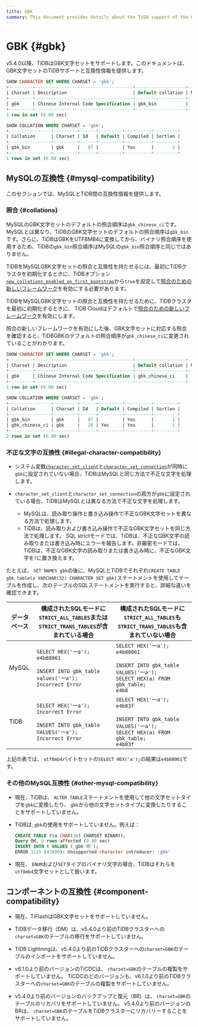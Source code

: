 ```yaml
---
title: GBK
summary: This document provides details about the TiDB support of the GBK character set.
---
```


# GBK {#gbk}

v5.4.0以降、TiDBはGBK文字セットをサポートします。このドキュメントは、GBK文字セットのTiDBサポートと互換性情報を提供します。

```sql
SHOW CHARACTER SET WHERE CHARSET = 'gbk';
+---------+-------------------------------------+-------------------+--------+
| Charset | Description                         | Default collation | Maxlen |
+---------+-------------------------------------+-------------------+--------+
| gbk     | Chinese Internal Code Specification | gbk_bin           |      2 |
+---------+-------------------------------------+-------------------+--------+
1 row in set (0.00 sec)

SHOW COLLATION WHERE CHARSET = 'gbk';
+----------------+---------+------+---------+----------+---------+
| Collation      | Charset | Id   | Default | Compiled | Sortlen |
+----------------+---------+------+---------+----------+---------+
| gbk_bin        | gbk     |   87 |         | Yes      |       1 |
+----------------+---------+------+---------+----------+---------+
1 rows in set (0.00 sec)
```

## MySQLの互換性 {#mysql-compatibility}

このセクションでは、MySQLとTiDB間の互換性情報を提供します。

### 照合 {#collations}

MySQLのGBK文字セットのデフォルトの照合順序は`gbk_chinese_ci`です。 MySQLとは異なり、TiDBのGBK文字セットのデフォルトの照合順序は`gbk_bin`です。さらに、TiDBはGBKをUTF8MB4に変換してから、バイナリ照合順序を使用するため、TiDBの`gbk_bin`照合順序はMySQLの`gbk_bin`照合順序と同じではありません。

<CustomContent platform="tidb">

TiDBをMySQLGBK文字セットの照合と互換性を持たせるには、最初にTiDBクラスタを初期化するときに、TiDBオプション[`new_collations_enabled_on_first_bootstrap`](/tidb-configuration-file.md#new_collations_enabled_on_first_bootstrap)から`true`を設定して[照合のための新しいフレームワーク](/character-set-and-collation.md#new-framework-for-collations)を有効にする必要があります。

</CustomContent>

<CustomContent platform="tidb-cloud">

TiDBをMySQLGBK文字セットの照合と互換性を持たせるために、TiDBクラスタを最初に初期化するときに、 TiDB Cloudはデフォルトで[照合のための新しいフレームワーク](/character-set-and-collation.md#new-framework-for-collations)を有効にします。

</CustomContent>

照合の新しいフレームワークを有効にした後、GBK文字セットに対応する照合を確認すると、TiDBGBKのデフォルトの照合順序が`gbk_chinese_ci`に変更されていることがわかります。

```sql
SHOW CHARACTER SET WHERE CHARSET = 'gbk';
+---------+-------------------------------------+-------------------+--------+
| Charset | Description                         | Default collation | Maxlen |
+---------+-------------------------------------+-------------------+--------+
| gbk     | Chinese Internal Code Specification | gbk_chinese_ci    |      2 |
+---------+-------------------------------------+-------------------+--------+
1 row in set (0.00 sec)

SHOW COLLATION WHERE CHARSET = 'gbk';
+----------------+---------+------+---------+----------+---------+
| Collation      | Charset | Id   | Default | Compiled | Sortlen |
+----------------+---------+------+---------+----------+---------+
| gbk_bin        | gbk     |   87 |         | Yes      |       1 |
| gbk_chinese_ci | gbk     |   28 | Yes     | Yes      |       1 |
+----------------+---------+------+---------+----------+---------+
2 rows in set (0.00 sec)
```

### 不正な文字の互換性 {#illegal-character-compatibility}

-   システム変数[`character_set_client`](/system-variables.md#character_set_client)と[`character_set_connection`](/system-variables.md#character_set_connection)が同時に`gbk`に設定されていない場合、TiDBはMySQLと同じ方法で不正な文字を処理します。
-   `character_set_client`と`character_set_connection`の両方が`gbk`に設定されている場合、TiDBはMySQLとは異なる方法で不正な文字を処理します。

    -   MySQLは、読み取り操作と書き込み操作で不正なGBK文字セットを異なる方法で処理します。
    -   TiDBは、読み取りおよび書き込み操作で不正なGBK文字セットを同じ方法で処理します。 SQL strictモードでは、TiDBは、不正なGBK文字の読み取りまたは書き込み時にエラーを報告します。非厳密モードでは、TiDBは、不正なGBK文字の読み取りまたは書き込み時に、不正なGBK文字を`?`に置き換えます。

たとえば、 `SET NAMES gbk`の後に、MySQLとTiDBでそれぞれ`CREATE TABLE gbk_table(a VARCHAR(32) CHARACTER SET gbk)`ステートメントを使用してテーブルを作成し、次のテーブルのSQLステートメントを実行すると、詳細な違いを確認できます。

| データベース | 構成されたSQLモードに`STRICT_ALL_TABLES`または`STRICT_TRANS_TABLES`が含まれている場合                                                  | 構成されたSQLモードに`STRICT_ALL_TABLES`も`STRICT_TRANS_TABLES`も含まれていない場合                                                                      |
| ------ | ----------------------------------------------------------------------------------------------------------------- | ------------------------------------------------------------------------------------------------------------------------------------ |
| MySQL  | `SELECT HEX('一a');`<br/> `e4b88061`<br/><br/> `INSERT INTO gbk_table values('一a');`<br/> `Incorrect Error`        | `SELECT HEX('一a');`<br/> `e4b88061`<br/><br/> `INSERT INTO gbk_table VALUES('一a');`<br/> `SELECT HEX(a) FROM gbk_table;`<br/> `e4b8` |
| TiDB   | `SELECT HEX('一a');`<br/> `Incorrect Error`<br/><br/> `INSERT INTO gbk_table VALUES('一a');`<br/> `Incorrect Error` | `SELECT HEX('一a');`<br/> `e4b83f`<br/><br/> `INSERT INTO gbk_table VALUES('一a');`<br/> `SELECT HEX(a) FROM gbk_table;`<br/> `e4b83f` |

上記の表では、 `utf8mb4`バイトセットの`SELECT HEX('a');`の結果は`e4b88061`です。

### その他のMySQL互換性 {#other-mysql-compatibility}

-   現在、TiDBは、 `ALTER TABLE`ステートメントを使用して他の文字セットタイプを`gbk`に変換したり、 `gbk`から他の文字セットタイプに変換したりすることをサポートしていません。

<!---->

-   TiDBは`_gbk`の使用をサポートしていません。例えば：

    ```sql
    CREATE TABLE t(a CHAR(10) CHARSET BINARY);
    Query OK, 0 rows affected (0.00 sec)
    INSERT INTO t VALUES (_gbk'啊');
    ERROR 1115 (42000): Unsupported character introducer: 'gbk'
    ```

<!---->

-   現在、 `ENUM`および`SET`タイプのバイナリ文字の場合、TiDBはそれらを`utf8mb4`文字セットとして扱います。

## コンポーネントの互換性 {#component-compatibility}

-   現在、TiFlashはGBK文字セットをサポートしていません。

-   TiDBデータ移行（DM）は、v5.4.0より前のTiDBクラスターへの`charset=GBK`のテーブルの移行をサポートしていません。

-   TiDB Lightningは、v5.4.0より前のTiDBクラスターへの`charset=GBK`のテーブルのインポートをサポートしていません。

-   v6.1.0より前のバージョンのTiCDCは、 `charset=GBK`のテーブルの複製をサポートしていません。 TiCDCのどのバージョンも、v6.1.0より前のTiDBクラスターへの`charset=GBK`のテーブルの複製をサポートしていません。

-   v5.4.0より前のバージョンのバックアップと復元（BR）は、 `charset=GBK`のテーブルのリカバリをサポートしていません。 v5.4.0より前のバージョンのBRは、 `charset=GBK`のテーブルをTiDBクラスターにリカバリーすることをサポートしていません。
